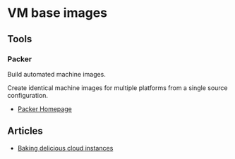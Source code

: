 # VM base images

## Tools

### Packer

Build automated machine images.

Create identical machine images for multiple platforms from a single source configuration.

* [Packer Homepage](https://www.packer.io/)

## Articles

* [Baking delicious cloud instances](https://blog.kintoandar.com/2017/06/Baking-delicious-cloud-instances.html)
